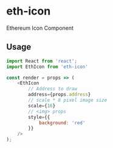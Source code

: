 # eth-icon
Ethereum Icon Component

## Usage
```JavaScript
import React from 'react';
import EthIcon from 'eth-icon'

const render = props => (
    <EthIcon
        // Address to draw
        address={props.address}
        // scale * 8 pixel image size
        scale={16}
        // <img> props
        style={{
            background: 'red'
        }}
    />
);

```
